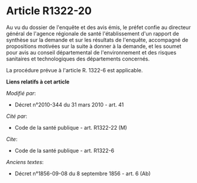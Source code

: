# Article R1322-20

Au vu du dossier de l'enquête et des avis émis, le préfet confie au directeur général de l'agence régionale de santé
l'établissement d'un rapport de synthèse sur la demande et sur les résultats de l'enquête, accompagné de propositions
motivées sur la suite à donner à la demande, et les soumet pour avis au conseil départemental de l'environnement et des
risques sanitaires et technologiques des départements concernés. 

La procédure prévue à l'article R. 1322-6 est applicable.

**Liens relatifs à cet article**

_Modifié par_:

  - Décret n°2010-344 du 31 mars 2010 - art. 41

_Cité par_:

  - Code de la santé publique - art. R1322-22 (M)

_Cite_:

  - Code de la santé publique - art. R1322-6

_Anciens textes_:

  - Décret n°1856-09-08 du 8 septembre 1856 - art. 6 (Ab)
